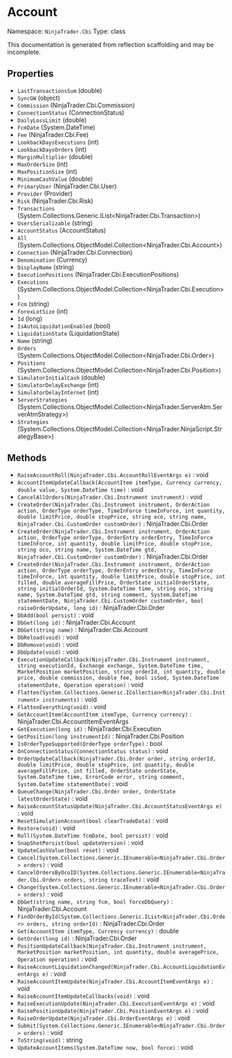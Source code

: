 # Account

Namespace: `NinjaTrader.Cbi`
Type: class

This documentation is generated from reflection scaffolding and may be incomplete.

## Properties
- `LastTransactionsSum` (double)
- `SyncGW` (object)
- `Commission` (NinjaTrader.Cbi.Commission)
- `ConnectionStatus` (ConnectionStatus)
- `DailyLossLimit` (double)
- `FcmDate` (System.DateTime)
- `Fee` (NinjaTrader.Cbi.Fee)
- `LookbackDaysExecutions` (int)
- `LookbackDaysOrders` (int)
- `MarginMultiplier` (double)
- `MaxOrderSize` (int)
- `MaxPositionSize` (int)
- `MinimumCashValue` (double)
- `PrimaryUser` (NinjaTrader.Cbi.User)
- `Provider` (Provider)
- `Risk` (NinjaTrader.Cbi.Risk)
- `Transactions` (System.Collections.Generic.IList<NinjaTrader.Cbi.Transaction>)
- `UsersSerializable` (string)
- `AccountStatus` (AccountStatus)
- `All` (System.Collections.ObjectModel.Collection<NinjaTrader.Cbi.Account>)
- `Connection` (NinjaTrader.Cbi.Connection)
- `Denomination` (Currency)
- `DisplayName` (string)
- `ExecutionPositions` (NinjaTrader.Cbi.ExecutionPositions)
- `Executions` (System.Collections.ObjectModel.Collection<NinjaTrader.Cbi.Execution>)
- `Fcm` (string)
- `ForexLotSize` (int)
- `Id` (long)
- `IsAutoLiquidationEnabled` (bool)
- `LiquidationState` (LiquidationState)
- `Name` (string)
- `Orders` (System.Collections.ObjectModel.Collection<NinjaTrader.Cbi.Order>)
- `Positions` (System.Collections.ObjectModel.Collection<NinjaTrader.Cbi.Position>)
- `SimulatorInitialCash` (double)
- `SimulatorDelayExchange` (int)
- `SimulatorDelayInternet` (int)
- `ServerStrategies` (System.Collections.ObjectModel.Collection<NinjaTrader.ServerAtm.ServerAtmStrategy>)
- `Strategies` (System.Collections.ObjectModel.Collection<NinjaTrader.NinjaScript.StrategyBase>)

## Methods
- `RaiseAccountRoll(NinjaTrader.Cbi.AccountRollEventArgs e)` : void
- `AccountItemUpdateCallback(AccountItem itemType, Currency currency, double value, System.DateTime time)` : void
- `CancelAllOrders(NinjaTrader.Cbi.Instrument instrument)` : void
- `CreateOrder(NinjaTrader.Cbi.Instrument instrument, OrderAction action, OrderType orderType, TimeInForce timeInForce, int quantity, double limitPrice, double stopPrice, string oco, string name, NinjaTrader.Cbi.CustomOrder customOrder)` : NinjaTrader.Cbi.Order
- `CreateOrder(NinjaTrader.Cbi.Instrument instrument, OrderAction action, OrderType orderType, OrderEntry orderEntry, TimeInForce timeInForce, int quantity, double limitPrice, double stopPrice, string oco, string name, System.DateTime gtd, NinjaTrader.Cbi.CustomOrder customOrder)` : NinjaTrader.Cbi.Order
- `CreateOrder(NinjaTrader.Cbi.Instrument instrument, OrderAction action, OrderType orderType, OrderEntry orderEntry, TimeInForce timeInForce, int quantity, double limitPrice, double stopPrice, int filled, double averageFillPrice, OrderState initialOrderState, string initialOrderId, System.DateTime time, string oco, string name, System.DateTime gtd, string comment, System.DateTime statementDate, NinjaTrader.Cbi.CustomOrder customOrder, bool raiseOrderUpdate, long id)` : NinjaTrader.Cbi.Order
- `DbAdd(bool persist)` : void
- `DbGet(long id)` : NinjaTrader.Cbi.Account
- `DbGet(string name)` : NinjaTrader.Cbi.Account
- `DbReload(void)` : void
- `DbRemove(void)` : void
- `DbUpdate(void)` : void
- `ExecutionUpdateCallback(NinjaTrader.Cbi.Instrument instrument, string executionId, Exchange exchange, System.DateTime time, MarketPosition marketPosition, string orderId, int quantity, double price, double commission, double fee, bool isSod, System.DateTime statementDate, Operation operation)` : void
- `Flatten(System.Collections.Generic.ICollection<NinjaTrader.Cbi.Instrument> instruments)` : void
- `FlattenEverything(void)` : void
- `GetAccountItem(AccountItem itemType, Currency currency)` : NinjaTrader.Cbi.AccountItemEventArgs
- `GetExecution(long id)` : NinjaTrader.Cbi.Execution
- `GetPosition(long instrumentId)` : NinjaTrader.Cbi.Position
- `IsOrderTypeSupported(OrderType orderType)` : bool
- `OnConnectionStatus(ConnectionStatus status)` : void
- `OrderUpdateCallback(NinjaTrader.Cbi.Order order, string orderId, double limitPrice, double stopPrice, int quantity, double averageFillPrice, int filled, OrderState orderState, System.DateTime time, ErrorCode error, string comment, System.DateTime statementDate)` : void
- `QueueChange(NinjaTrader.Cbi.Order order, OrderState latestOrderState)` : void
- `RaiseAccountStatusUpdate(NinjaTrader.Cbi.AccountStatusEventArgs e)` : void
- `ResetSimulationAccount(bool clearTradeData)` : void
- `Restore(void)` : void
- `Roll(System.DateTime fcmDate, bool persist)` : void
- `SnapShotPersist(bool updateVersion)` : void
- `UpdateCashValue(bool reset)` : void
- `Cancel(System.Collections.Generic.IEnumerable<NinjaTrader.Cbi.Order> orders)` : void
- `CancelOrdersByOcoID(System.Collections.Generic.IEnumerable<NinjaTrader.Cbi.Order> orders, string traceText)` : void
- `Change(System.Collections.Generic.IEnumerable<NinjaTrader.Cbi.Order> orders)` : void
- `DbGet(string name, string fcm, bool forceDbQuery)` : NinjaTrader.Cbi.Account
- `FindOrderById(System.Collections.Generic.IList<NinjaTrader.Cbi.Order> orders, string orderId)` : NinjaTrader.Cbi.Order
- `Get(AccountItem itemType, Currency currency)` : double
- `GetOrder(long id)` : NinjaTrader.Cbi.Order
- `PositionUpdateCallback(NinjaTrader.Cbi.Instrument instrument, MarketPosition marketPosition, int quantity, double averagePrice, Operation operation)` : void
- `RaiseAccountLiquidationChanged(NinjaTrader.Cbi.AccountLiquidationEventArgs e)` : void
- `RaiseAccountItemUpdate(NinjaTrader.Cbi.AccountItemEventArgs e)` : void
- `RaiseAccountItemUpdateCallbacks(void)` : void
- `RaiseExecutionUpdate(NinjaTrader.Cbi.ExecutionEventArgs e)` : void
- `RaisePositionUpdate(NinjaTrader.Cbi.PositionEventArgs e)` : void
- `RaiseOrderUpdate(NinjaTrader.Cbi.OrderEventArgs e)` : void
- `Submit(System.Collections.Generic.IEnumerable<NinjaTrader.Cbi.Order> orders)` : void
- `ToString(void)` : string
- `UpdateAccountItems(System.DateTime now, bool force)` : void
